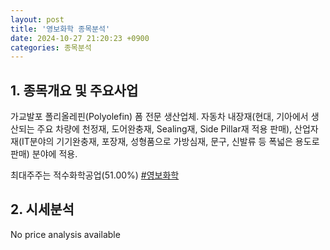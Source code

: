 ```yaml
---
layout: post
title: '영보화학 종목분석'
date: 2024-10-27 21:20:23 +0900
categories: 종목분석
---
```


## 1. 종목개요 및 주요사업

가교발포 폴리올레핀(Polyolefin) 폼 전문 생산업체. 자동차 내장재(현대, 기아에서 생산되는 주요 차량에 천정재, 도어완충재, Sealing재, Side Pillar재 적용 판매), 산업자재(IT분야의 기기완충재, 포장재, 성형품으로 가방심재, 문구, 신발류 등 폭넓은 용도로 판매) 분야에 적용. 

최대주주는 적수화학공업(51.00%)
[#영보화학](#)

## 2. 시세분석

No price analysis available
